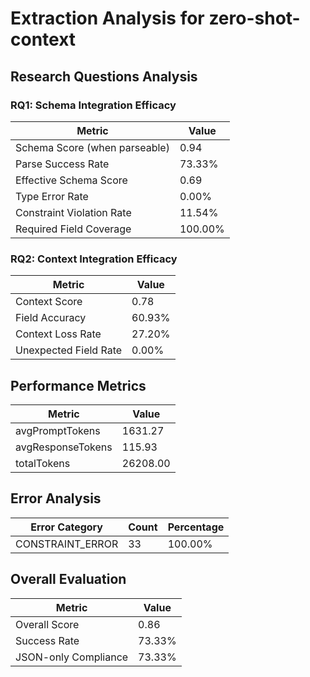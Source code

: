 # Extraction Analysis for zero-shot-context

## Research Questions Analysis

### RQ1: Schema Integration Efficacy

| Metric | Value |
|--------|-------|
| Schema Score (when parseable) | 0.94 |
| Parse Success Rate | 73.33% |
| Effective Schema Score | 0.69 |
| Type Error Rate | 0.00% |
| Constraint Violation Rate | 11.54% |
| Required Field Coverage | 100.00% |

### RQ2: Context Integration Efficacy

| Metric | Value |
|--------|-------|
| Context Score | 0.78 |
| Field Accuracy | 60.93% |
| Context Loss Rate | 27.20% |
| Unexpected Field Rate | 0.00% |

## Performance Metrics

| Metric | Value |
|--------|-------|
| avgPromptTokens | 1631.27 |
| avgResponseTokens | 115.93 |
| totalTokens | 26208.00 |

## Error Analysis

| Error Category | Count | Percentage |
|---------------|-------|------------|
| CONSTRAINT_ERROR | 33 | 100.00% |

## Overall Evaluation

| Metric | Value |
|--------|-------|
| Overall Score | 0.86 |
| Success Rate | 73.33% |
| JSON-only Compliance | 73.33% |
